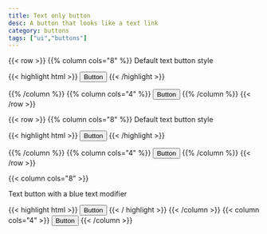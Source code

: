 ```yaml
---
title: Text only button
desc: A button that looks like a text link
category: buttons
tags: ["ui","buttons"]
---
```


{{< row >}}
{{% column cols="8" %}}
Default text button style

{{< highlight html >}}
<button class="btn--text">Button</button>
{{< /highlight >}}

{{% /column %}}
{{% column cols="4" %}}
<button class="btn--text">Button</button>
{{% /column %}}
{{< /row >}}

{{< row >}}
{{% column cols="8" %}}
Default text button style

{{< highlight html >}}
<button class="btn--text">Button</button>
{{< /highlight >}}

{{% /column %}}
{{% column cols="4" %}}
<button class="btn--text">Button</button>
{{% /column %}}
{{< /row >}}

<div class="row">
{{< column cols="8" >}}

Text button with a blue text modifier

{{< highlight html >}}
<button class="btn--text txt--blue">Button</button>
{{< / highlight >}}
{{< /column >}}
{{< column cols="4" >}}
<button class="btn--text txt--blue">Button</button>
{{< /column >}}
</div>
